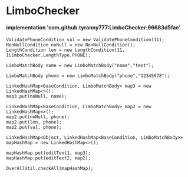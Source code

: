 # LimboChecker

#### implementation 'com.github.tyranny777:LimboChecker:96683d5fae'

```NonNullCondition noNull = new NonNullCondition(false);
ValidatePhoneCondition val = new ValidatePhoneCondition(11);
NonNullCondition noNull = new NonNullCondition();
LengthCondition len = new LengthCondition(11, ILimboChecker.LengthType.PHONE);

LimboMatchBody name = new LimboMatchBody("name","test");

LimboMatchBody phone = new LimboMatchBody("phone","12345678");

LinkedHashMap<BaseCondition, LimboMatchBody> map3 = new LinkedHashMap<>();
map3.put(noNull, name);

LinkedHashMap<BaseCondition, LimboMatchBody> map2 = new LinkedHashMap<>();
map2.put(noNull, phone);
map2.put(len, phone);
map2.put(val, phone);

LinkedHashMap<Object, LinkedHashMap<BaseCondition, LimboMatchBody>> mapHashMap = new LinkedHashMap<>();

mapHashMap.put(editText1, map3);
mapHashMap.put(editText2, map2);

OverAllUtil.checkAll(mapHashMap);
```
